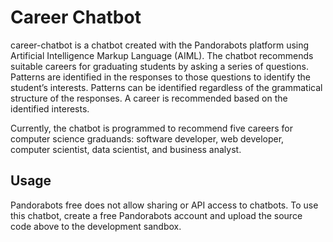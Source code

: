 # Career Chatbot
career-chatbot is a chatbot created with the Pandorabots platform using Artificial Intelligence Markup Language (AIML). The chatbot recommends suitable careers for graduating students by asking a series of questions. Patterns are identified in the responses to those questions to identify the student’s interests. Patterns can be identified regardless of the grammatical structure of the responses. A career is recommended based on the identified interests.

Currently, the chatbot is programmed to recommend five careers for computer science graduands: software developer, web developer, computer scientist, data scientist, and business analyst.
## Usage
Pandorabots free does not allow sharing or API access to chatbots. To use this chatbot, create a free Pandorabots account and upload the source code above to the development sandbox.
